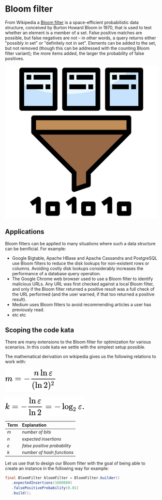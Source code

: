 # Bloom filter
From Wikipedia a [Bloom filter](https://en.wikipedia.org/wiki/Bloom_filter) is a space-efficient probabilistic data structure, conceived by Burton Howard Bloom in 1970, that is used to test whether an element is a member of a set. False positive matches are possible, but false negatives are not – in other words, a query returns either "possibly in set" or "definitely not in set". Elements can be added to the set, but not removed (though this can be addressed with the counting Bloom filter variant); the more items added, the larger the probability of false positives.

![Hash function icon](./hashfunction-icon.png)

## Applications
Bloom filters can be applied to many situations where such a data structure can be benificial. For example:

* Google Bigtable, Apache HBase and Apache Cassandra and PostgreSQL use Bloom filters to reduce the disk lookups for non-existent rows or columns. Avoiding costly disk lookups considerably increases the performance of a database query operation.
* The Google Chrome web browser used to use a Bloom filter to identify malicious URLs. Any URL was first checked against a local Bloom filter, and only if the Bloom filter returned a positive result was a full check of the URL performed (and the user warned, if that too returned a positive result).
* Medium uses Bloom filters to avoid recommending articles a user has previously read.
* etc etc

## Scoping the code kata
There are many extensions to the Bloom filter for optimization for various scenarios. In this code kata we settle with the simplest setup possible.

The mathematical derivation on wikipedia gives us the following relations to work with:

![Math - number of bits](./numberofbits.svg)

![Math - number of hash functions](./numberofhashfunctions.svg)

Term | Explanation   
--- | :--- 
_m_ | _number of bits_
_n_ | _expected insertions_
_ε_ | _false positive probability_ 
_k_ | _number of hash functions_
 
 Let us use that to design our Bloom filter with the goal of being able to create an instance in the following way for example:
 ```java
final BloomFilter bloomFilter = BloomFilter.builder()
    .expectedInsertions(1000000)
    .falsePositiveProbability(0.01)
    .build();
 ```